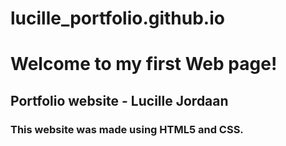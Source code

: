# lucille_portfolio.github.io
# Welcome to my first Web page!
## Portfolio website - Lucille Jordaan
### This website was made using HTML5 and CSS.
